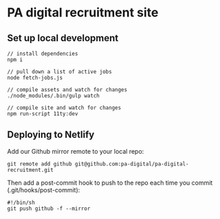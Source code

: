 # PA digital recruitment site

## Set up local development

    // install dependencies
    npm i

    // pull down a list of active jobs
    node fetch-jobs.js

    // compile assets and watch for changes
    ./node_modules/.bin/gulp watch

    // compile site and watch for changes
    npm run-script 11ty:dev

## Deploying to Netlify

Add our Github mirror remote to your local repo:

    git remote add github git@github.com:pa-digital/pa-digital-recruitment.git

Then add a post-commit hook to push to the repo each time you commit (.git/hooks/post-commit):

    #!/bin/sh
    git push github -f --mirror
